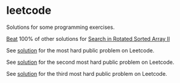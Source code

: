 # leetcode
Solutions for some programming exercises.

[Beat](app/src/main/java/SortedArrayII.java) 100% of other solutions for [Search in Rotated Sorted Array II](https://leetcode.com/problems/search-in-rotated-sorted-array-ii/description/)

See [solution](app/src/main/java/MaxLine.java) for the most hard public problem on Leetcode.

See [solution](app/src/main/java/WildMatch.java) for the second most hard public problem on Leetcode.

See [solution](app/src/main/java/RegExMatch.java) for the third most hard public problem on Leetcode.
